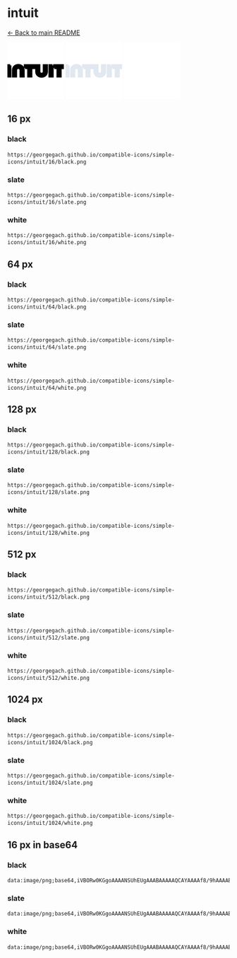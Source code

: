 # intuit

[← Back to main README](../../README.md)


<img src="./128/black.png" width="128" alt="intuit black icon" />
<img src="./128/slate.png" width="128" alt="intuit slate icon" />
<img src="./128/white.png" width="128" alt="intuit white icon" />

## 16 px

### black
```
https://georgegach.github.io/compatible-icons/simple-icons/intuit/16/black.png
```

### slate
```
https://georgegach.github.io/compatible-icons/simple-icons/intuit/16/slate.png
```

### white
```
https://georgegach.github.io/compatible-icons/simple-icons/intuit/16/white.png
```

## 64 px

### black
```
https://georgegach.github.io/compatible-icons/simple-icons/intuit/64/black.png
```

### slate
```
https://georgegach.github.io/compatible-icons/simple-icons/intuit/64/slate.png
```

### white
```
https://georgegach.github.io/compatible-icons/simple-icons/intuit/64/white.png
```

## 128 px

### black
```
https://georgegach.github.io/compatible-icons/simple-icons/intuit/128/black.png
```

### slate
```
https://georgegach.github.io/compatible-icons/simple-icons/intuit/128/slate.png
```

### white
```
https://georgegach.github.io/compatible-icons/simple-icons/intuit/128/white.png
```

## 512 px

### black
```
https://georgegach.github.io/compatible-icons/simple-icons/intuit/512/black.png
```

### slate
```
https://georgegach.github.io/compatible-icons/simple-icons/intuit/512/slate.png
```

### white
```
https://georgegach.github.io/compatible-icons/simple-icons/intuit/512/white.png
```

## 1024 px

### black
```
https://georgegach.github.io/compatible-icons/simple-icons/intuit/1024/black.png
```

### slate
```
https://georgegach.github.io/compatible-icons/simple-icons/intuit/1024/slate.png
```

### white
```
https://georgegach.github.io/compatible-icons/simple-icons/intuit/1024/white.png
```

## 16 px in base64

### black
```
data:image/png;base64,iVBORw0KGgoAAAANSUhEUgAAABAAAAAQCAYAAAAf8/9hAAAABmJLR0QA/wD/AP+gvaeTAAAAjUlEQVQ4je3OMQ4BARCF4S+biIaEaMWJOIzGDVQqhU6jcA8VlWg1iIjFFmxLQjQjcQOKfcnkZeafeRkK/YdOaGONPcbIcET6xXeYRZ8GzxLUMUAVD3SwRQPz4JXwFmpYBN8k8UUZZyzxxBQv9CK0ixLy2O8HnyS4xfEFB1yj8vARmlhhGPN7+Cew0E/1BkbzKPnLrYoCAAAAAElFTkSuQmCC
```

### slate
```
data:image/png;base64,iVBORw0KGgoAAAANSUhEUgAAABAAAAAQCAYAAAAf8/9hAAAABmJLR0QA/wD/AP+gvaeTAAAAvUlEQVQ4je3QMS5EYRiG0ef5ZIiExM20orUadjEL0NiBikbEAhRWoacSKyBBYaa5bmvG/V+tHUwzZwkHNtbPj8XwValZbFcJu5AH4ilmBYia1AzaTcF74BgTQqAmReiSdplkH1iGOkHewKn6SKOT7Em6yBF4QPMJagp5LYDIDjonPMs4Wt4DrcF5ZAk5AybCANDChaSV3BXyLc5tLoBP2OoJPWZo2+kLbiGHwEuzriGDjj8xw+rXYV33G//9AX2xWPG3v6vPAAAAAElFTkSuQmCC
```

### white
```
data:image/png;base64,iVBORw0KGgoAAAANSUhEUgAAABAAAAAQCAYAAAAf8/9hAAAABmJLR0QA/wD/AP+gvaeTAAAAnElEQVQ4je3Ov0rCARTF8Q8/kJYCxVV8onoYl97AycnBzcXB93DKKVpbKiL8O5RrgZ2WK/QGNXjgcrj3e+/hctY/UJJNkuskj0lek0yT7JOskqx/8Zcki+rXxfcNOhjhCl+4wTO6uCt+Wd5HG8viT009coEt7nHEHN+4rdABWjjU/rD4rMFHHe/whveqQ/kEPTxgXPPP8lPgWX+qH7nQWMkBH/RcAAAAAElFTkSuQmCC
```

